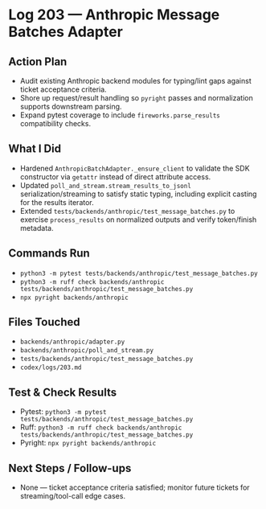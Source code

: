 # Log 203 — Anthropic Message Batches Adapter
## Action Plan
- Audit existing Anthropic backend modules for typing/lint gaps against ticket acceptance criteria.
- Shore up request/result handling so `pyright` passes and normalization supports downstream parsing.
- Expand pytest coverage to include `fireworks.parse_results` compatibility checks.

## What I Did
- Hardened `AnthropicBatchAdapter._ensure_client` to validate the SDK constructor via `getattr` instead of direct attribute access.
- Updated `poll_and_stream.stream_results_to_jsonl` serialization/streaming to satisfy static typing, including explicit casting for the results iterator.
- Extended `tests/backends/anthropic/test_message_batches.py` to exercise `process_results` on normalized outputs and verify token/finish metadata.

## Commands Run
- `python3 -m pytest tests/backends/anthropic/test_message_batches.py`
- `python3 -m ruff check backends/anthropic tests/backends/anthropic/test_message_batches.py`
- `npx pyright backends/anthropic`

## Files Touched
- `backends/anthropic/adapter.py`
- `backends/anthropic/poll_and_stream.py`
- `tests/backends/anthropic/test_message_batches.py`
- `codex/logs/203.md`

## Test & Check Results
- Pytest: `python3 -m pytest tests/backends/anthropic/test_message_batches.py`
- Ruff: `python3 -m ruff check backends/anthropic tests/backends/anthropic/test_message_batches.py`
- Pyright: `npx pyright backends/anthropic`

## Next Steps / Follow-ups
- None — ticket acceptance criteria satisfied; monitor future tickets for streaming/tool-call edge cases.
